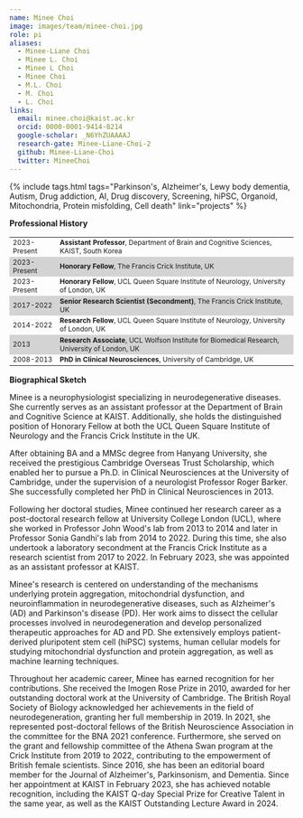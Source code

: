 ```yaml
---
name: Minee Choi
image: images/team/minee-choi.jpg
role: pi
aliases:
  - Minee-Liane Choi
  - Minee L. Choi
  - Minee L Choi
  - Minee Choi
  - M.L. Choi
  - M. Choi
  - L. Choi
links:  
  email: minee.choi@kaist.ac.kr
  orcid: 0000-0001-9414-8214
  google-scholar: _N6YhZUAAAAJ
  research-gate: Minee-Liane-Choi-2
  github: Minee-Liane-Choi
  twitter: MineeChoi
---
```


{%
  include tags.html
  tags="Parkinson's, Alzheimer's, Lewy body dementia, Autism, Drug addiction, AI, Drug discovery, Screening, hiPSC, Organoid, Mitochondria, Protein misfolding, Cell death"
  link="projects"
%}

<strong>Professional History</strong>

<table>
  <tr style="font-size: 12px;">
    <td>2023-Present</td>
    <td align="Left"><strong>Assistant Professor</strong>, Department of Brain and Cognitive Sciences, KAIST, South Korea</td>
  </tr>
  <tr style="font-size: 12px; background-color:LightGray;">
    <td>2023-Present</td>
    <td align="Left"><strong>Honorary Fellow</strong>, The Francis Crick Institute, UK</td>
  </tr>
  <tr style="font-size: 12px;">
    <td>2023-Present</td>
    <td align="Left"><strong>Honorary Fellow</strong>, UCL Queen Square Institute of Neurology, University of London, UK</td>
  </tr>
  <tr style="font-size: 12px; background-color:LightGray;">
    <td>2017-2022</td>
    <td align="Left"><strong>Senior Research Scientist (Secondment)</strong>, The Francis Crick Institute, UK</td>
  </tr>
  <tr style="font-size: 12px;">
    <td>2014-2022</td>
    <td align="Left"><strong>Research Fellow</strong>, UCL Queen Square Institute of Neurology, University of London, UK</td>
  </tr>
  <tr style="font-size: 12px; background-color:LightGray;">
    <td>2013</td>
    <td align="Left"><strong>Research Associate</strong>, UCL Wolfson Institute for Biomedical Research, University of London, UK</td>
  </tr>
  <tr style="font-size: 12px;">
    <td>2008-2013 </td>
    <td align="Left"><strong>PhD in Clinical Neurosciences</strong>, University of Cambridge, UK</td>
  </tr>
</table>

<strong>Biographical Sketch</strong>

Minee is a neurophysiologist specializing in neurodegenerative diseases. She currently serves as an assistant professor at the Department of Brain and Cognitive Science at KAIST. Additionally, she holds the distinguished position of Honorary Fellow at both the UCL Queen Square Institute of Neurology and the Francis Crick Institute in the UK. <br>

After obtaining BA and a MMSc degree from Hanyang University,  she received the prestigious Cambridge Overseas Trust Scholarship, which enabled her to pursue a Ph.D. in Clinical Neurosciences at the University of Cambridge, under the supervision of a neurologist  Professor Roger Barker. She successfully completed her PhD in Clinical Neurosciences in 2013. <br>

Following her doctoral studies, Minee continued her research career as a post-doctoral research fellow at University College London (UCL), where she worked in Professor John Wood's lab from 2013 to 2014 and later in Professor Sonia Gandhi's lab from 2014 to 2022. During this time, she also undertook a laboratory secondment at the Francis Crick Institute as a research scientist from 2017 to 2022. In February 2023, she was appointed as an assistant professor at KAIST. <br>

Minee's research is centered on understanding of the mechanisms underlying protein aggregation, mitochondrial dysfunction, and neuroinflammation in neurodegenerative diseases, such as Alzheimer's (AD) and Parkinson's disease (PD). Her work aims to dissect the cellular processes involved in neurodegeneration and develop personalized therapeutic approaches for AD and PD. She extensively employs patient-derived pluripotent stem cell (hiPSC) systems, human cellular models for studying mitochondrial dysfunction and protein aggregation, as well as machine learning techniques. <br>

Throughout her academic career, Minee has earned recognition for her contributions. She received the Imogen Rose Prize in 2010, awarded for her outstanding doctoral work at the University of Cambridge. The British Royal Society of Biology acknowledged her achievements in the field of neurodegeneration, granting her full membership in 2019. In 2021, she represented post-doctoral fellows of the British Neuroscience Association in the committee for the BNA 2021 conference. Furthermore, she served on the grant and fellowship committee of the Athena Swan program at the Crick Institute from 2019 to 2022, contributing to the empowerment of British female scientists. Since 2016, she has been an editorial board member for the Journal of Alzheimer's, Parkinsonism, and Dementia. Since her appointment at KAIST in February 2023, she has achieved notable recognition, including the KAIST Q-day Special Prize for Creative Talent in the same year, as well as the KAIST Outstanding Lecture Award in 2024.
